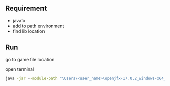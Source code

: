 ## Requirement
- javafx
- add to path environment
- find lib location

## Run
go to game file location

open terminal
``` cmd
java -jar --module-path "\Users\<user_name>\openjfx-17.0.2_windows-x64_bin-sdk\javafx-sdk-17.0.2\lib" --add-modules javafx.controls,javafx.graphics,javafx.media,javafx.fxml radaintgame.jar
```